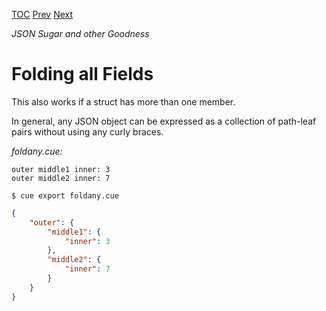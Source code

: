 [TOC](Readme.md) [Prev](fold.md) [Next](comments.md)

_JSON Sugar and other Goodness_

# Folding all Fields

This also works if a struct has more than one member.

In general, any JSON object can be expressed as a collection of
path-leaf pairs without using any curly braces.

<!-- CUE editor -->
_foldany.cue:_
```
outer middle1 inner: 3
outer middle2 inner: 7
```

<!-- result -->
`$ cue export foldany.cue`
```json
{
    "outer": {
        "middle1": {
            "inner": 3
        },
        "middle2": {
            "inner": 7
        }
    }
}
```